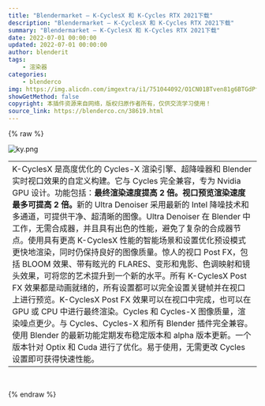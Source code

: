 ```yaml
---
title: "Blendermarket – K-CyclesX 和 K-Cycles RTX 2021下载"
description: "Blendermarket – K-CyclesX 和 K-Cycles RTX 2021下载"
summary: "Blendermarket – K-CyclesX 和 K-Cycles RTX 2021下载"
date: 2022-07-01 00:00:00
updated: 2022-07-01 00:00:00
author: blenderit
tags: 
    - 渲染器
categories:
    - blenderco
img: https://img.alicdn.com/imgextra/i1/751044092/O1CN01BTven81g6BTGdPfvP_!!751044092.png
showGetMethod: false
copyright: 本插件资源来自网络，版权归原作者所有，仅供交流学习使用！
source_link: https://blenderco.cn/38619.html
---
```


{% raw %}
<p><img class="aligncenter" src="https://img.alicdn.com/imgextra/i1/751044092/O1CN01BTven81g6BTGdPfvP_!!751044092.png" alt="ky.png"></p><table cellspacing="0" cellpadding="0">
<tbody>
<tr>
<td id="postmessage_43277957" class="t_f">K-CyclesX 是高度优化的 Cycles-X 渲染引擎、超降噪器和 Blender 实时视口效果的自定义构建。它与 Cycles 完全兼容，专为 Nvidia GPU 设计。功能包括：<strong>最终渲染速度提高 2 倍。</strong><strong>视口预览渲染速度最多可提高 2 倍。</strong>新的 Ultra Denoiser 采用最新的 Intel 降噪技术和多通道，可提供干净、超清晰的图像。Ultra Denoiser 在 Blender 中工作，无需合成器，并且具有出色的性能，避免了复杂的合成器节点。使用具有更高 K-CyclesX 性能的智能场景和设置优化预设模式更快地渲染，同时仍保持良好的图像质量。惊人的视口 Post FX，包括 BLOOM 效果、带有眩光的 FLARES、变形和鬼影、色调映射和镜头效果，可将您的艺术提升到一个新的水平。所有 K-CyclesX Post FX 效果都是动画就绪的，所有设置都可以完全设置关键帧并在视口上进行预览。K-CyclesX Post FX 效果可以在视口中完成，也可以在 GPU 或 CPU 中进行最终渲染。Cycles 和 Cycles-X 图像质量，渲染噪点更少。与 Cycles、Cycles-X 和所有 Blender 插件完全兼容。使用 Blender 的最新功能定期发布稳定版本和 alpha 版本更新。一个版本针对 Optix 和 Cuda 进行了优化。易于使用，无需更改 Cycles 设置即可获得快速性能。</td>
</tr>
</tbody>
</table><p> </p>
<div style="display: none">blenderco</div>
{% endraw %}